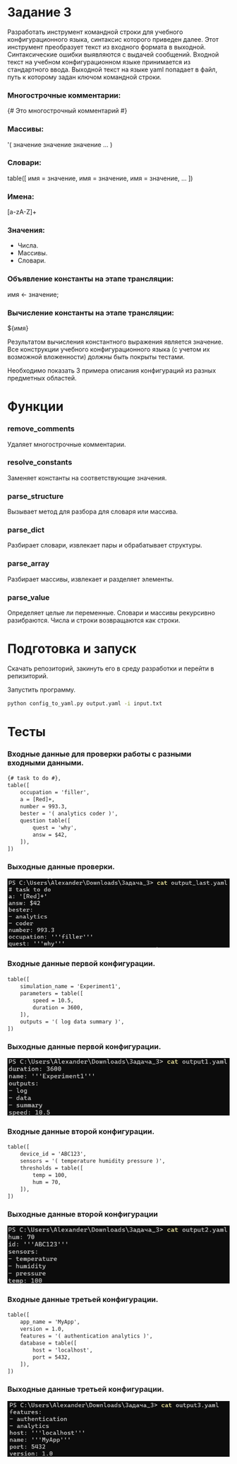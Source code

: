 # Задание 3
Разработать инструмент командной строки для учебного конфигурационного языка, синтаксис которого приведен далее. Этот инструмент преобразует текст из входного формата в выходной. Синтаксические ошибки выявляются с выдачей сообщений. Входной текст на учебном конфигурационном языке принимается из стандартного ввода. Выходной текст на языке yaml попадает в файл, путь к которому задан ключом командной строки.
### Многострочные комментарии:
{# Это многострочный комментарий #}
### Массивы:
'( значение значение значение ... )
### Словари:
table([
 имя = значение,
 имя = значение,
 имя = значение,
 ...
])
### Имена:
[a-zA-Z]+
### Значения:
- Числа.
- Массивы.
- Словари.
### Объявление константы на этапе трансляции:
имя <- значение;
### Вычисление константы на этапе трансляции:
${имя}

Результатом вычисления константного выражения является значение. Все конструкции учебного конфигурационного языка (с учетом их возможной вложенности) должны быть покрыты тестами.

Необходимо показать 3 примера описания конфигураций из разных предметных областей.
# Функции

### remove_comments
Удаляет многострочные комментарии.
### resolve_constants
Заменяет константы на соответствующие значения.
### parse_structure
Вызывает метод для разбора для словаря или массива.
### parse_dict
Разбирает словари, извлекает пары и обрабатывает структуры.
### parse_array
Разбирает массивы, извлекает и разделяет элементы.
### parse_value
Определяет целые ли переменные. Словари и массивы рекурсивно разибраются. Числа и строки возвращаются как строки.
# Подготовка и запуск
Скачать репозиторий, закинуть его в среду разработки и перейти в репизиторий.

Запустить программу.
```Bash
python config_to_yaml.py output.yaml -i input.txt
```
# Тесты
### Входные данные для проверки работы с разными входными данными.
```
{# task to do #},
table([
    occupation = 'filler',
    a = [Red]+,
    number = 993.3,
    bester = '( analytics coder )',
    question table([
        quest = 'why',
        answ = $42,
    ]),
])
```
### Выходные данные проверки.
![](https://github.com/Alexman454/Task_3/blob/main/last_test.png)
### Входные данные первой конфигурации.
```
table([
    simulation_name = 'Experiment1',
    parameters = table([
        speed = 10.5,
        duration = 3600,
    ]),
    outputs = '( log data summary )',
])
```
### Выходные данные первой конфигурации.
![](https://github.com/Alexman454/Task_3/blob/main/output1.png)
### Входные данные второй конфигурации.
```
table([
    device_id = 'ABC123',
    sensors = '( temperature humidity pressure )',
    thresholds = table([
        temp = 100,
        hum = 70,
    ]),
])
```
### Выходные данные второй конфигурации
![](https://github.com/Alexman454/Task_3/blob/main/output2.png)
### Входные данные третьей конфигурации.
```
table([
    app_name = 'MyApp',
    version = 1.0,
    features = '( authentication analytics )',
    database = table([
        host = 'localhost',
        port = 5432,
    ]),
])
```
### Выходные данные третьей конфигурации.
![](https://github.com/Alexman454/Task_3/blob/main/output3.png)
